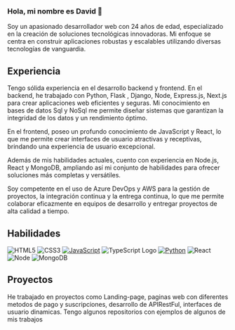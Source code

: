 ### Hola, mi nombre es David 👋
Soy un apasionado desarrollador web con 24 años de edad, especializado en la creación de soluciones tecnológicas innovadoras. Mi enfoque se centra en construir aplicaciones robustas y escalables utilizando diversas tecnologías de vanguardia.

## Experiencia
Tengo sólida experiencia en el desarrollo backend y frontend. En el backend, he trabajado con Python, Flask , Django, Node, Express.js, Next.js para crear aplicaciones web eficientes y seguras. Mi conocimiento en bases de datos Sql y NoSql me permite diseñar sistemas que garantizan la integridad de los datos y un rendimiento óptimo.

En el frontend, poseo un profundo conocimiento de JavaScript y React, lo que me permite crear interfaces de usuario atractivas y receptivas, brindando una experiencia de usuario excepcional.

Además de mis habilidades actuales, cuento con experiencia en Node.js, React y MongoDB, ampliando así mi conjunto de habilidades para ofrecer soluciones más completas y versátiles.

Soy competente en el uso de Azure DevOps y AWS para la gestión de proyectos, la integración continua y la entrega continua, lo que me permite colaborar eficazmente en equipos de desarrollo y entregar proyectos de alta calidad a tiempo.
## Habilidades 

![HTML5](https://img.shields.io/static/v1?style=for-the-badge&message=HTML5&color=E34F26&logo=HTML5&logoColor=FFFFFF&label=)
![CSS3](https://img.shields.io/static/v1?style=for-the-badge&message=CSS3&color=1572B6&logo=CSS3&logoColor=FFFFFF&label=)
[![JavaScript](https://img.shields.io/badge/JavaScript-F7DF1E?style=for-the-badge&logo=javascript&logoColor=black)]()
![TypeScript Logo](https://img.shields.io/static/v1?style=for-the-badge&message=TypeScript&color=3178C6&logo=TypeScript&logoColor=FFFFFF&label=)
[![Python](https://img.shields.io/badge/Python-3776AB?style=for-the-badge&logo=python&logoColor=white)]()
![React](https://img.shields.io/static/v1?style=for-the-badge&message=React&color=222222&logo=React&logoColor=61DAFB&label=)
![Node](https://img.shields.io/static/v1?style=for-the-badge&message=Node.js&color=339933&logo=Node.js&logoColor=FFFFFF&label=)
![MongoDB](https://img.shields.io/static/v1?style=for-the-badge&message=MongoDB&color=47A248&logo=MongoDB&logoColor=FFFFFF&label=)

<!--
**drmelom/drmelom** is a ✨ _special_ ✨ repository because its `README.md` (this file) appears on your GitHub profile.

Here are some ideas to get you started:

- 🔭 I’m currently working on ...
- 🌱 I’m currently learning ...
- 👯 I’m looking to collaborate on ...
- 🤔 I’m looking for help with ...
- 💬 Ask me about ...
- 📫 How to reach me: ...
- 😄 Pronouns: ...
- ⚡ Fun fact: ...
-->
## Proyectos
He trabajado en proyectos como Landing-page, paginas web con diferentes metodos de pago y suscripciones, desarrollo de APIRestFul, interfaces de usuario dinamicas. Tengo algunos repositorios con ejemplos de algunos de mis trabajos
